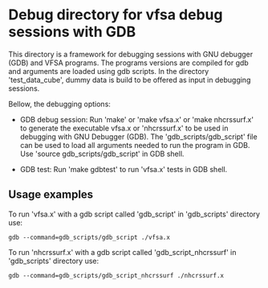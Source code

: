# Debug directory for vfsa debug sessions with GDB

This directory is a framework for debugging sessions with GNU debugger (GDB) and
VFSA programs. The programs versions are compiled for gdb and arguments are loaded 
using gdb scripts. In the directory 'test\_data\_cube', dummy data is build to be
offered as input in debugging sessions.

Bellow, the debugging options:

- GDB debug session: Run 'make' or 'make vfsa.x' or 'make nhcrssurf.x'
to generate the executable vfsa.x or 'nhcrssurf.x'
to be used in debugging with GNU Debugger (GDB). The 'gdb\_scripts/gdb\_script'
file can be used to load all arguments needed to run the program in GDB. Use
'source gdb\_scripts/gdb\_script' in GDB shell.

- GDB test: Run 'make gdbtest' to run 'vfsa.x' tests in GDB shell.

## Usage examples

To run 'vfsa.x' with a gdb script called 'gdb\_script' in 'gdb\_scripts' directory use:

```
gdb --command=gdb_scripts/gdb_script ./vfsa.x
```

To run 'nhcrssurf.x' with a gdb script called 'gdb\_script\_nhcrssurf' in 'gdb\_scripts' directory use:

```
gdb --command=gdb_scripts/gdb_script_nhcrssurf ./nhcrssurf.x
```
